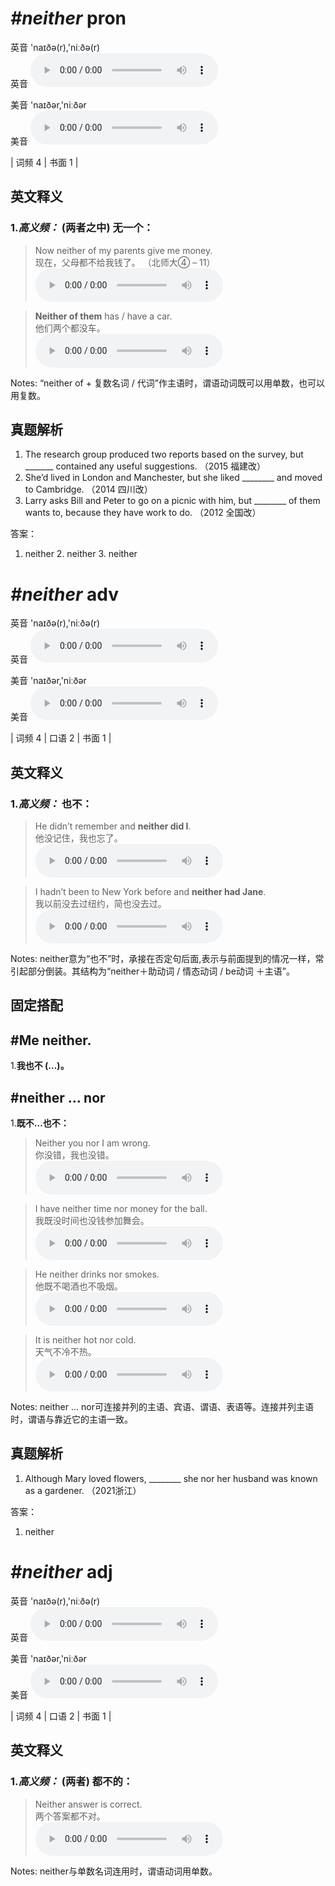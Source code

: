 # ***\#neither*** pron
英音 'naɪðə(r),'niːðə(r)  
英音
<audio src="./media/neither1.aac" controls="controls"></audio>

美音 'naɪðər,'niːðər  
美音
<audio src="./media/neither.aac" controls="controls"></audio>



| 词频 4 | 书面 1 |  

英文释义
---
### 1.*高义频：* **(两者之中) 无一个：**  

 > Now neither of my parents give me money.   
 > 现在，父母都不给我钱了。  （北师大④ – 11）  
<audio src="./media/neither-2.aac" controls="controls"></audio>

 > **Neither of them** has / have a car.   
 > 他们两个都没车。    
<audio src="./media/neither-3.aac" controls="controls"></audio>

Notes: “neither of + 复数名词 / 代词”作主语时，谓语动词既可以用单数，也可以用复数。  

真题解析
---
1. The research group produced two reports based on the survey, but _______ contained any useful suggestions.  （2015 福建改）  
2. She’d lived in London and Manchester, but she liked ________ and moved to Cambridge.   （2014 四川改）  
3. Larry asks Bill and Peter to go on a picnic with him, but ________ of them wants to, because they have work to do.   （2012 全国改）  

答案：
1. neither  2. neither  3. neither   

# ***\#neither*** adv
英音 'naɪðə(r),'niːðə(r)  
英音
<audio src="./media/neither1.aac" controls="controls"></audio>

美音 'naɪðər,'niːðər  
美音
<audio src="./media/neither.aac" controls="controls"></audio>



| 词频 4 | 口语 2 | 书面 1 |  

英文释义
---
### 1.*高义频：* **也不：**  

 > He didn’t remember and **neither did I**.   
 > 他没记住，我也忘了。    
<audio src="./media/neither-4.aac" controls="controls"></audio>

 > I hadn’t been to New York before and **neither had Jane**.   
 > 我以前没去过纽约，简也没去过。    
<audio src="./media/neither-5.aac" controls="controls"></audio>

Notes: neither意为“也不”时，承接在否定句后面,表示与前面提到的情况一样，常引起部分倒装。其结构为“neither＋助动词 / 情态动词 / be动词 ＋主语”。  

固定搭配
---
## \#Me neither. 
1.**我也不 (…)。**  

## \#neither ... nor 
1.**既不…也不：**  

 > Neither you nor I am wrong.   
 > 你没错，我也没错。    
<audio src="./media/neither-6.aac" controls="controls"></audio>

 > I have neither time nor money for the ball.   
 > 我既没时间也没钱参加舞会。    
<audio src="./media/neither-7.aac" controls="controls"></audio>

 > He neither drinks nor smokes.   
 > 他既不喝酒也不吸烟。    
<audio src="./media/neither-8.aac" controls="controls"></audio>

 > It is neither hot nor cold.   
 > 天气不冷不热。    
<audio src="./media/neither-9.aac" controls="controls"></audio>

Notes: neither ... nor可连接并列的主语、宾语、谓语、表语等。连接并列主语时，谓语与靠近它的主语一致。  

真题解析
---
1. Although Mary loved flowers, ________ she nor her husband was known as a gardener.  （2021浙江）  

答案：
1. neither  

# ***\#neither*** adj
英音 'naɪðə(r),'niːðə(r)  
英音
<audio src="./media/neither1.aac" controls="controls"></audio>

美音 'naɪðər,'niːðər  
美音
<audio src="./media/neither.aac" controls="controls"></audio>



| 词频 4 | 口语 2 | 书面 1 |  

英文释义
---
### 1.*高义频：* **(两者) 都不的：**  

 > Neither answer is correct.   
 > 两个答案都不对。    
<audio src="./media/neither-1.aac" controls="controls"></audio>

Notes: neither与单数名词连用时，谓语动词用单数。  

